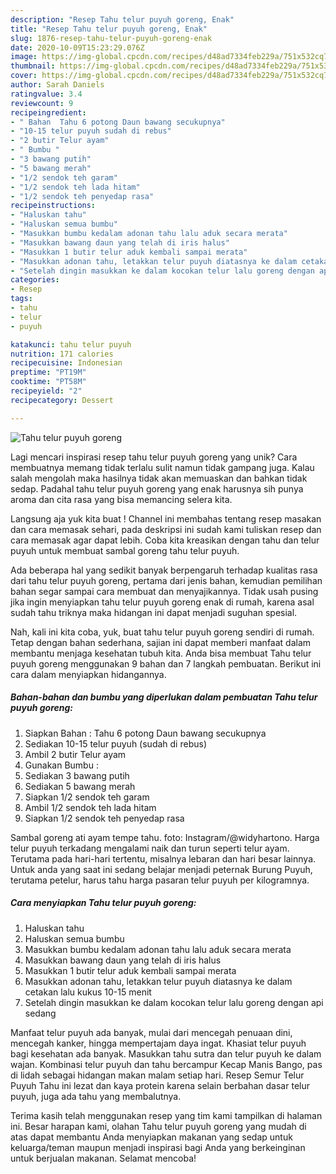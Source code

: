 ```yaml
---
description: "Resep Tahu telur puyuh goreng, Enak"
title: "Resep Tahu telur puyuh goreng, Enak"
slug: 1876-resep-tahu-telur-puyuh-goreng-enak
date: 2020-10-09T15:23:29.076Z
image: https://img-global.cpcdn.com/recipes/d48ad7334feb229a/751x532cq70/tahu-telur-puyuh-goreng-foto-resep-utama.jpg
thumbnail: https://img-global.cpcdn.com/recipes/d48ad7334feb229a/751x532cq70/tahu-telur-puyuh-goreng-foto-resep-utama.jpg
cover: https://img-global.cpcdn.com/recipes/d48ad7334feb229a/751x532cq70/tahu-telur-puyuh-goreng-foto-resep-utama.jpg
author: Sarah Daniels
ratingvalue: 3.4
reviewcount: 9
recipeingredient:
- " Bahan  Tahu 6 potong Daun bawang secukupnya"
- "10-15 telur puyuh sudah di rebus"
- "2 butir Telur ayam"
- " Bumbu "
- "3 bawang putih"
- "5 bawang merah"
- "1/2 sendok teh garam"
- "1/2 sendok teh lada hitam"
- "1/2 sendok teh penyedap rasa"
recipeinstructions:
- "Haluskan tahu"
- "Haluskan semua bumbu"
- "Masukkan bumbu kedalam adonan tahu lalu aduk secara merata"
- "Masukkan bawang daun yang telah di iris halus"
- "Masukkan 1 butir telur aduk kembali sampai merata"
- "Masukkan adonan tahu, letakkan telur puyuh diatasnya ke dalam cetakan lalu kukus 10-15 menit"
- "Setelah dingin masukkan ke dalam kocokan telur lalu goreng dengan api sedang"
categories:
- Resep
tags:
- tahu
- telur
- puyuh

katakunci: tahu telur puyuh 
nutrition: 171 calories
recipecuisine: Indonesian
preptime: "PT19M"
cooktime: "PT58M"
recipeyield: "2"
recipecategory: Dessert

---
```



![Tahu telur puyuh goreng](https://img-global.cpcdn.com/recipes/d48ad7334feb229a/751x532cq70/tahu-telur-puyuh-goreng-foto-resep-utama.jpg)

Lagi mencari inspirasi resep tahu telur puyuh goreng yang unik? Cara membuatnya memang tidak terlalu sulit namun tidak gampang juga. Kalau salah mengolah maka hasilnya tidak akan memuaskan dan bahkan tidak sedap. Padahal tahu telur puyuh goreng yang enak harusnya sih punya aroma dan cita rasa yang bisa memancing selera kita.

Langsung aja yuk kita buat ! Channel ini membahas tentang resep masakan dan cara memasak sehari, pada deskripsi ini sudah kami tuliskan resep dan cara memasak agar dapat lebih. Coba kita kreasikan dengan tahu dan telur puyuh untuk membuat sambal goreng tahu telur puyuh.

Ada beberapa hal yang sedikit banyak berpengaruh terhadap kualitas rasa dari tahu telur puyuh goreng, pertama dari jenis bahan, kemudian pemilihan bahan segar sampai cara membuat dan menyajikannya. Tidak usah pusing jika ingin menyiapkan tahu telur puyuh goreng enak di rumah, karena asal sudah tahu triknya maka hidangan ini dapat menjadi suguhan spesial.


Nah, kali ini kita coba, yuk, buat tahu telur puyuh goreng sendiri di rumah. Tetap dengan bahan sederhana, sajian ini dapat memberi manfaat dalam membantu menjaga kesehatan tubuh kita. Anda bisa membuat Tahu telur puyuh goreng menggunakan 9 bahan dan 7 langkah pembuatan. Berikut ini cara dalam menyiapkan hidangannya.

<!--inarticleads1-->

##### Bahan-bahan dan bumbu yang diperlukan dalam pembuatan Tahu telur puyuh goreng:

1. Siapkan  Bahan : Tahu 6 potong Daun bawang secukupnya
1. Sediakan 10-15 telur puyuh (sudah di rebus)
1. Ambil 2 butir Telur ayam
1. Gunakan  Bumbu :
1. Sediakan 3 bawang putih
1. Sediakan 5 bawang merah
1. Siapkan 1/2 sendok teh garam
1. Ambil 1/2 sendok teh lada hitam
1. Siapkan 1/2 sendok teh penyedap rasa


Sambal goreng ati ayam tempe tahu. foto: Instagram/@widyhartono. Harga telur puyuh terkadang mengalami naik dan turun seperti telur ayam. Terutama pada hari-hari tertentu, misalnya lebaran dan hari besar lainnya. Untuk anda yang saat ini sedang belajar menjadi peternak Burung Puyuh, terutama petelur, harus tahu harga pasaran telur puyuh per kilogramnya. 

<!--inarticleads2-->

##### Cara menyiapkan Tahu telur puyuh goreng:

1. Haluskan tahu
1. Haluskan semua bumbu
1. Masukkan bumbu kedalam adonan tahu lalu aduk secara merata
1. Masukkan bawang daun yang telah di iris halus
1. Masukkan 1 butir telur aduk kembali sampai merata
1. Masukkan adonan tahu, letakkan telur puyuh diatasnya ke dalam cetakan lalu kukus 10-15 menit
1. Setelah dingin masukkan ke dalam kocokan telur lalu goreng dengan api sedang


Manfaat telur puyuh ada banyak, mulai dari mencegah penuaan dini, mencegah kanker, hingga mempertajam daya ingat. Khasiat telur puyuh bagi kesehatan ada banyak. Masukkan tahu sutra dan telur puyuh ke dalam wajan. Kombinasi telur puyuh dan tahu bercampur Kecap Manis Bango, pas di lidah sebagai hidangan makan malam setiap hari. Resep Semur Telur Puyuh Tahu ini lezat dan kaya protein karena selain berbahan dasar telur puyuh, juga ada tahu yang membalutnya. 

Terima kasih telah menggunakan resep yang tim kami tampilkan di halaman ini. Besar harapan kami, olahan Tahu telur puyuh goreng yang mudah di atas dapat membantu Anda menyiapkan makanan yang sedap untuk keluarga/teman maupun menjadi inspirasi bagi Anda yang berkeinginan untuk berjualan makanan. Selamat mencoba!
